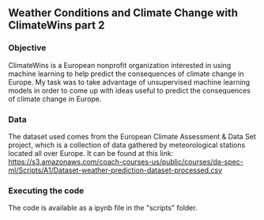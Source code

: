 ## Weather Conditions and Climate Change with ClimateWins part 2

### Objective
ClimateWins is a European nonprofit organization interested in using machine learning to help predict the consequences of climate change in Europe. My task was to take advantage of unsupervised machine learning models in order to come up with ideas useful to predict the consequences of climate change in Europe. 

### Data
The dataset used comes from the European Climate Assessment & Data Set project, which is a collection of data gathered by meteorological stations located all over Europe. It can be found at this link: https://s3.amazonaws.com/coach-courses-us/public/courses/da-spec-ml/Scripts/A1/Dataset-weather-prediction-dataset-processed.csv

### Executing the code
The code is available as a ipynb file in the "scripts" folder.
